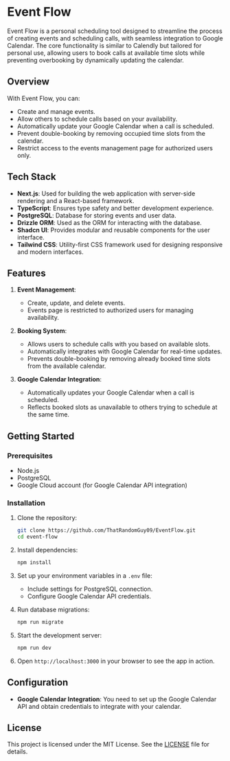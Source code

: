 # Event Flow

Event Flow is a personal scheduling tool designed to streamline the process of creating events and scheduling calls, with seamless integration to Google Calendar. The core functionality is similar to Calendly but tailored for personal use, allowing users to book calls at available time slots while preventing overbooking by dynamically updating the calendar.

## Overview

With Event Flow, you can:
- Create and manage events.
- Allow others to schedule calls based on your availability.
- Automatically update your Google Calendar when a call is scheduled.
- Prevent double-booking by removing occupied time slots from the calendar.
- Restrict access to the events management page for authorized users only.

## Tech Stack

- **Next.js**: Used for building the web application with server-side rendering and a React-based framework.
- **TypeScript**: Ensures type safety and better development experience.
- **PostgreSQL**: Database for storing events and user data.
- **Drizzle ORM**: Used as the ORM for interacting with the database.
- **Shadcn UI**: Provides modular and reusable components for the user interface.
- **Tailwind CSS**: Utility-first CSS framework used for designing responsive and modern interfaces.

## Features

1. **Event Management**:
   - Create, update, and delete events.
   - Events page is restricted to authorized users for managing availability.

2. **Booking System**:
   - Allows users to schedule calls with you based on available slots.
   - Automatically integrates with Google Calendar for real-time updates.
   - Prevents double-booking by removing already booked time slots from the available calendar.

3. **Google Calendar Integration**:
   - Automatically updates your Google Calendar when a call is scheduled.
   - Reflects booked slots as unavailable to others trying to schedule at the same time.

## Getting Started

### Prerequisites
- Node.js
- PostgreSQL
- Google Cloud account (for Google Calendar API integration)

### Installation

1. Clone the repository:
   ```bash
   git clone https://github.com/ThatRandomGuy09/EventFlow.git
   cd event-flow
   ```

2. Install dependencies:
   ```bash
   npm install
   ```

3. Set up your environment variables in a `.env` file:
   - Include settings for PostgreSQL connection.
   - Configure Google Calendar API credentials.

4. Run database migrations:
   ```bash
   npm run migrate
   ```

5. Start the development server:
   ```bash
   npm run dev
   ```

6. Open `http://localhost:3000` in your browser to see the app in action.

## Configuration

- **Google Calendar Integration**: You need to set up the Google Calendar API and obtain credentials to integrate with your calendar.

## License

This project is licensed under the MIT License. See the [LICENSE](LICENSE) file for details.


